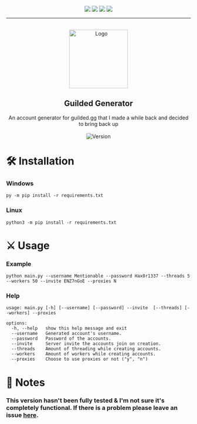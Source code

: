 <div id="top"></div>
<p align="center">
  <img src="https://img.shields.io/github/contributors/HellishEyes/Guilded-Generator.svg?style=for-the-badge"/>
  <img src="https://img.shields.io/github/forks/HellishEyes/Guilded-Generator.svg?style=for-the-badge"/>
  <img src="https://img.shields.io/github/stars/HellishEyes/Guilded-Generator.svg?style=for-the-badge"/>
  <img src="https://img.shields.io/github/issues/HellishEyes/Guilded-Generator.svg?style=for-the-badge"/>
</p>
  
---------------------------------------
  
<br/>
<div align="center">
  <a href="https://github.com/HellishEyes/Guilded-Generator">
    <img src="https://cdn.discordapp.com/attachments/873013158749548574/912595778122436618/Guilded_Logomark_Black.png" alt="Logo" width="160" height="160">
  </a>
  
  <h2 align="center">Guilded Generator</h3>

  <p align="center">
    An account generator for guilded.gg that I made a while back and decided to bring back up
    <br />
    <br />
    <img src="https://img.shields.io/badge/Version-2.0.0-7DCDE3?style=for-the-badge" alt="Version">
  </p>
</div>
  


# 🛠️ Installation
### Windows
```
py -m pip install -r requirements.txt
```
### Linux
```
python3 -m pip install -r requirements.txt
```

# ⚔️ Usage
### Example
```
python main.py --username Mentionable --password Hax0r1337 --threads 5 --workers 50 --invite ENZ7nGoE --proxies N
```
### Help
```
usage: main.py [-h] [--username] [--password] --invite  [--threads] [--workers] --proxies

options:
  -h, --help   show this help message and exit
  --username   Generated account's username.
  --password   Password of the accounts.
  --invite     Server invite the accounts join on creation.
  --threads    Amount of threading while creating accounts.
  --workers    Amount of workers while creating accounts.
  --proxies    Choose to use proxies or not ("y", "n")
```

# 📝 Notes
### This version hasn't been fully tested & I'm not sure it's completely functional. If there is a problem please leave an issue [here](https://github.com/mentionable/Guilded-Generator/issues).
